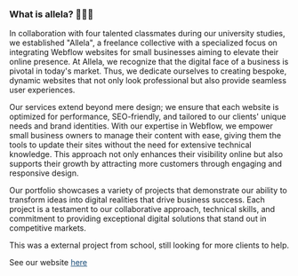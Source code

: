 ### What is allela? 🧑🏻‍💻

In collaboration with four talented classmates during our university studies, we established "Allela", a freelance collective with a specialized focus on integrating Webflow websites for small businesses aiming to elevate their online presence. At Allela, we recognize that the digital face of a business is pivotal in today's market. Thus, we dedicate ourselves to creating bespoke, dynamic websites that not only look professional but also provide seamless user experiences.

Our services extend beyond mere design; we ensure that each website is optimized for performance, SEO-friendly, and tailored to our clients' unique needs and brand identities. With our expertise in Webflow, we empower small business owners to manage their content with ease, giving them the tools to update their sites without the need for extensive technical knowledge. This approach not only enhances their visibility online but also supports their growth by attracting more customers through engaging and responsive design.

Our portfolio showcases a variety of projects that demonstrate our ability to transform ideas into digital realities that drive business success. Each project is a testament to our collaborative approach, technical skills, and commitment to providing exceptional digital solutions that stand out in competitive markets.

This was a external project from school, still looking for more clients to help.

See our website <a href="https://www.collectif-allela.com/" style="text-decoration:underline;color:#164b77">here</a>
